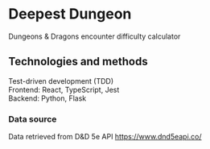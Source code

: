 # Deepest Dungeon

Dungeons & Dragons encounter difficulty calculator

## Technologies and methods

Test-driven development (TDD)
<br>
Frontend: React, TypeScript, Jest
<br>
Backend: Python, Flask

### Data source
Data retrieved from D&D 5e API
https://www.dnd5eapi.co/